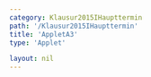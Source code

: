 ```yaml
---
category: Klausur2015IHaupttermin
path: '/Klausur2015IHaupttermin'
title: 'AppletA3'
type: 'Applet'

layout: nil
---
```

<link type="text/css" href="https://cdnjs.cloudflare.com/ajax/libs/jsxgraph/0.99.6/jsxgraph.css"><link rel="stylesheet" type="text/css" href="//cdnjs.cloudflare.com/ajax/libs/jsxgraph/0.99.7/jsxgraph.css" />
<div id="1e7c4657-9bfe-4760-98ec-967a084ad2c4" class="jxgbox" style="width:500px; height:500px">
<script type="text/javascript">
    (function() {
	const board = JXG.JSXGraph.initBoard('jxgbox', {
    							boundingbox: [-15, 15, 15, -15],
                  axis: true
              });

var f = x=> JXG.Math.log(x+2,2)+1;
board.create('functiongraph', [f], {strokeColor: 'black', strokeWidth:3, name:'f1'});
board.create('text', [10,6,'f1(x)']);

var phi = board.create('slider', [[1,8], [7,8], [0, 1 ,2]]);
var g = x=> JXG.Math.log(-x+phi.Value(),2)+3;
board.create('functiongraph', [g], {strokeColor: 'red', strokeWidth:3});
board.create('text', [-2,7,'f2(x)']);


})()
  </script>
  </div>
